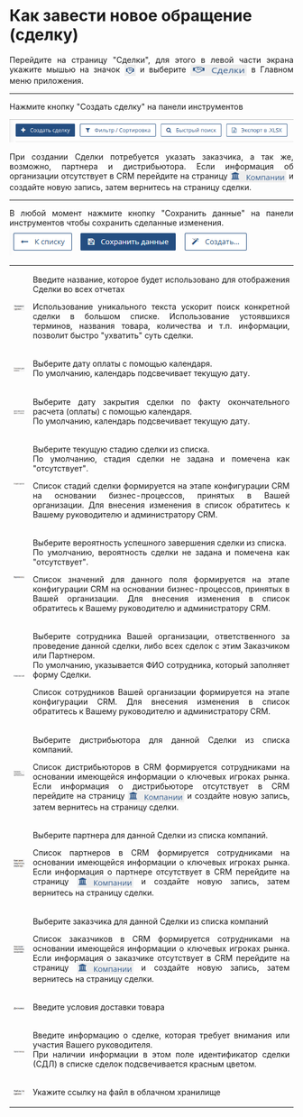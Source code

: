 # Как завести новое обращение (сделку)

<p align="justify">Перейдите на страницу "Сделки", для этого в левой части экрана укажите мышью на значок <img src="../../images/main_menu/pict_deals_short.png" style="width: 20px; height: 20px; vertical-align: middle;"/> и выберите <img src="../../images/main_menu/pict_deals_full.png" style="width: 100px; height: 20px; vertical-align: middle;"/>   в Главном меню приложения.
</p>
<hr>
<p align="justify">Нажмите кнопку "Создать сделку" на панели инструментов</p>
<img src="../../images/deals_page/deals_toolbar.png" style="max-width:100%;max-height:100%;"/>
<p align="justify">При создании Cделки потребуется указать заказчика, а так же, возможно, партнера и дистрибьютора. Если информация об организации отсутствует в CRM перейдите на страницу  <img src="../../images/main_menu/pict_company_full.png" style="width: 100px; height: 20px; vertical-align: middle;"/> и создайте новую запись, затем вернитесь на страницу cделки.
</p>
<hr>
<p align="justify">
В любой момент нажмите кнопку "Сохранить данные" на панели инструментов чтобы сохранить сделанные изменения. 
<br>
<img src="../../images/company_page/company_save_data.png" style="max-width:100%;max-height:100%;"/>
</p>

<table style="table-layout:fixed;width: 100%;border: none;">
<tr>
    <td style="vertical-align: middle;">
    <img src="../../images/deals_page/deal_name.png" >
    </td>
    <td style="vertical-align: middle;">
    <p align="justify">Введите название, которое будет использовано для отображения Сделки во всех отчетах</p>
    <p align="justify">Использование уникального текста ускорит поиск конкретной сделки в большом списке.
    Использование устоявшихся терминов, названия товара, количества и т.п. информации, позволит быстро "ухватить" суть сделки.</p>
    </td>
</tr>

<tr>
    <td style="vertical-align: middle;">
    <img src="../../images/deals_page/deal_pay_date.png" >
    </td>
    <td style="vertical-align: middle;">
    <p align="justify">Выберите дату оплаты с помощью календаря. 
    <br/>По умолчанию, календарь подсвечивает текущую дату.</p>
    </td>
</tr>

<tr>
    <td style="vertical-align: middle;">
    <img src="../../images/deals_page/deal_close_date.png" >
    </td>
    <td style="vertical-align: middle;">
    <p align="justify">Выберите дату закрытия сделки по факту окончательного расчета (оплаты) с помощью календаря.
    <br/>По умолчанию, календарь подсвечивает текущую дату.</p>
    </td>
</tr>

<tr>
    <td style="vertical-align: middle;">
    <img src="../../images/deals_page/deal_stage.png" >
    </td>
    <td style="vertical-align: middle;">
    <p align="justify">Выберите текущую стадию сделки из списка. 
    <br/>По умолчанию, стадия сделки не задана и помечена как "отсутствует".</p> 
    <p align="justify">Список стадий сделки формируется на этапе конфигурации CRM на основании бизнес-процессов, принятых в Вашей организации. Для внесения изменения в список обратитесь к Вашему руководителю и администратору CRM.</p>
    </td>
</tr>


<tr>
    <td style="vertical-align: middle;">
    <img src="../../images/deals_page/deal_probability.png" >
    </td>
    <td style="vertical-align: middle;">
    <p align="justify">Выберите вероятность успешного завершения сделки из списка. 
    <br/>По умолчанию, вероятность сделки не задана и помечена как "отсутствует".</p>
    <p align="justify">Список значений для данного поля формируется на этапе конфигурации CRM на основании бизнес-процессов, принятых в Вашей организации. Для внесения изменения в список обратитесь к Вашему руководителю и администратору CRM.</p>
    </td>
</tr>

<tr>
    <td style="vertical-align: middle;">
    <img src="../../images/deals_page/deal_onduty.png" >
    </td>
    <td style="vertical-align: middle;">
    <p align="justify">Выберите сотрудника Вашей организации, ответственного за проведение данной сделки, либо всех сделок с этим Заказчиком или Партнером. 
    <br/>По умолчанию, указывается ФИО сотрудника, который заполняет форму Сделки.</p>
    <p align="justify">Список сотрудников Вашей организации формируется на этапе конфигурации CRM. Для внесения изменения в список обратитесь к Вашему руководителю и администратору CRM.</p>
    </td>
</tr>

<tr>
    <td style="vertical-align: middle;">
    <img src="../../images/deals_page/deal_disti.png" >
    </td>
    <td style="vertical-align: middle;">
    <p align="justify">Выберите дистрибьютора для данной Сделки из списка компаний.</p>
    <p align="justify">Список дистрибьюторов в CRM формируется сотрудниками на основании имеющейся информации о ключевых игроках рынка. Если информация о дистрибьюторе отсутствует в CRM перейдите на страницу <img src="../../images/main_menu/pict_company_full.png" style="width: 100px; height: 20px; vertical-align: middle;"/> и создайте новую запись, затем вернитесь на страницу cделки.</p>
    </td>
</tr>

<tr>
    <td style="vertical-align: middle;">
    <img src="../../images/deals_page/deal_partner.png" >
    </td>
    <td style="vertical-align: middle;">
    <p align="justify">Выберите партнера для данной Сделки из списка компаний.</p> 
    <p align="justify">Список партнеров в CRM формируется сотрудниками на основании имеющейся информации о ключевых игроках рынка. Если информация о партнере отсутствует в CRM перейдите на страницу <img src="../../images/main_menu/pict_company_full.png" style="width: 100px; height: 20px; vertical-align: middle;"/> и создайте новую запись, затем вернитесь на страницу cделки.</p>
    </td>
</tr>

<tr>
    <td style="vertical-align: middle;">
    <img src="../../images/deals_page/deal_customer.png" >
    </td>
    <td style="vertical-align: middle;">
    <p align="justify">Выберите заказчика для данной Сделки из списка компаний</p> 
    <p align="justify">Список заказчиков в CRM формируется сотрудниками на основании имеющейся информации о ключевых игроках рынка. Если информация о заказчике отсутствует в CRM перейдите на страницу 
    <img src="../../images/main_menu/pict_company_full.png" style="width: 100px; height: 20px; vertical-align: middle;"/>
     и создайте новую запись, затем вернитесь на страницу cделки.</p>
    </td>
</tr>

<tr>
    <td style="vertical-align: middle;">
    <img src="../../images/deals_page/deal_delivery.png" >
    </td>
    <td style="vertical-align: middle;">
    <p align="justify">Введите условия доставки товара</p>
    </td>
</tr>

<tr>
    <td style="vertical-align: middle;">
    <img src="../../images/deals_page/deal_need_help.png" >
    </td>
    <td style="vertical-align: middle;">
    <p align="justify">Введите информацию о сделке, которая требует внимания или участия Вашего руководителя.
    <br/>При наличии информации в этом поле идентификатор сделки (СДЛ) в списке сделок подсвечивается красным цветом.</p>
    </td>
</tr>

<tr>
    <td style="vertical-align: middle;">
    <img src="../../images/deals_page/deal_files.png" >
    </td>
    <td style="vertical-align: middle;">
    <p align="justify">Укажите ссылку на файл в облачном хранилище</p>
    </td>
</tr>

</table>
  